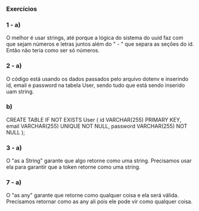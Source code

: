 ### Exercícios

### 1 - a)

O melhor é usar strings, até porque a lógica do sistema do uuid faz com que sejam números e letras juntos além do " - " que separa as seções do id. Então não teria como ser só números.

### 2 - a)

O código está usando os dados passados pelo arquivo dotenv e inserindo id, email e password na tabela User, sendo tudo que está sendo inserido uam string.

### b)

CREATE TABLE IF NOT EXISTS User (
id VARCHAR(255) PRIMARY KEY,
email VARCHAR(255) UNIQUE NOT NULL,
password VARCHAR(255) NOT NULL
);

### 3 - a)

O "as a String" garante que algo retorne como uma string. Precisamos usar ela para garantir que a token retorne como uma string.

### 7 - a)

O "as any" garante que retorne como qualquer coisa e ela será válida. Precisamos retornar como as any ali pois ele pode vir como qualquer coisa.
